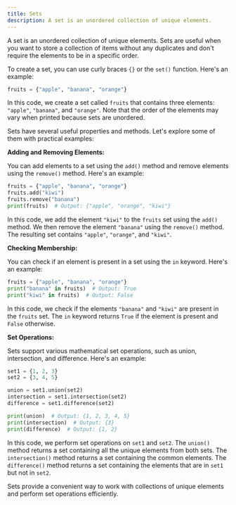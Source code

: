 ```yaml
---
title: Sets
description: A set is an unordered collection of unique elements.
---
```


A set is an unordered collection of unique elements. Sets are useful when you want to store a collection of items without any duplicates and don't require the elements to be in a specific order.

To create a set, you can use curly braces `{}` or the `set()` function. Here's an example:

```python
fruits = {"apple", "banana", "orange"}
```

In this code, we create a set called `fruits` that contains three elements: `"apple"`, `"banana"`, and `"orange"`. Note that the order of the elements may vary when printed because sets are unordered.

Sets have several useful properties and methods. Let's explore some of them with practical examples:

**Adding and Removing Elements:**

You can add elements to a set using the `add()` method and remove elements using the `remove()` method. Here's an example:

```python
fruits = {"apple", "banana", "orange"}
fruits.add("kiwi")
fruits.remove("banana")
print(fruits)  # Output: {"apple", "orange", "kiwi"}
```

In this code, we add the element `"kiwi"` to the `fruits` set using the `add()` method. We then remove the element `"banana"` using the `remove()` method. The resulting set contains `"apple"`, `"orange"`, and `"kiwi"`.

**Checking Membership:**

You can check if an element is present in a set using the `in` keyword. Here's an example:

```python
fruits = {"apple", "banana", "orange"}
print("banana" in fruits)  # Output: True
print("kiwi" in fruits)  # Output: False
```

In this code, we check if the elements `"banana"` and `"kiwi"` are present in the `fruits` set. The `in` keyword returns `True` if the element is present and `False` otherwise.

**Set Operations:**

Sets support various mathematical set operations, such as union, intersection, and difference. Here's an example:

```python
set1 = {1, 2, 3}
set2 = {3, 4, 5}

union = set1.union(set2)
intersection = set1.intersection(set2)
difference = set1.difference(set2)

print(union)  # Output: {1, 2, 3, 4, 5}
print(intersection)  # Output: {3}
print(difference)  # Output: {1, 2}
```

In this code, we perform set operations on `set1` and `set2`. The `union()` method returns a set containing all the unique elements from both sets. The `intersection()` method returns a set containing the common elements. The `difference()` method returns a set containing the elements that are in `set1` but not in `set2`.

Sets provide a convenient way to work with collections of unique elements and perform set operations efficiently.
